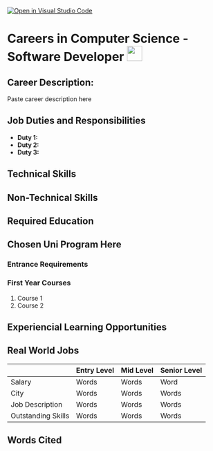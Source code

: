 [![Open in Visual Studio Code](https://classroom.github.com/assets/open-in-vscode-c66648af7eb3fe8bc4f294546bfd86ef473780cde1dea487d3c4ff354943c9ae.svg)](https://classroom.github.com/online_ide?assignment_repo_id=10087304&assignment_repo_type=AssignmentRepo)
# Careers in Computer Science - Software Developer <img src="https://www.seekpng.com/png/detail/90-905776_laptop-clipart-clipart-free-download-computer-clipart.png" width="35">
## Career Description: 
Paste career description here

## Job Duties and Responsibilities 
* **Duty 1:** 
* **Duty 2:**
* **Duty 3:** 

## Technical Skills

## Non-Technical Skills

## Required Education

## Chosen Uni Program Here
### Entrance Requirements

### First Year Courses
1. Course 1
2. Course 2

## Experiencial Learning Opportunities

## Real World Jobs
| |Entry Level|Mid Level|Senior Level|
|-----|------------- |-------------| -----------|
|Salary|Words|Words|Word|
|City|Words|Words|Words|
|Job Description|Words|Words|Words|
|Outstanding Skills|Words|Words|Words|
## Words Cited